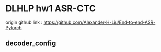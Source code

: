 # DLHLP hw1 ASR-CTC

origin github link : https://github.com/Alexander-H-Liu/End-to-end-ASR-Pytorch

## decoder_config


